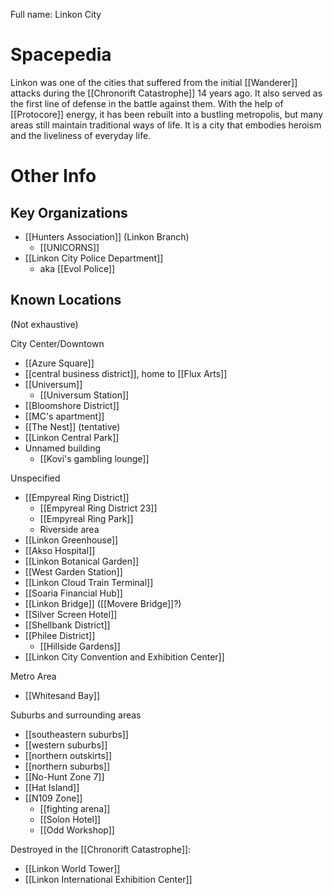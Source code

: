 Full name: Linkon City

# Spacepedia
Linkon was one of the cities that suffered from the initial [[Wanderer]] attacks during the [[Chronorift Catastrophe]] 14 years ago. It also served as the first line of defense in the battle against them. With the help of [[Protocore]] energy, it has been rebuilt into a bustling metropolis, but many areas still maintain traditional ways of life. It is a city that embodies heroism and the liveliness of everyday life.

# Other Info

## Key Organizations
* [[Hunters Association]] (Linkon Branch)
	* [[UNICORNS]]
* [[Linkon City Police Department]]
	* aka [[Evol Police]]

## Known Locations
(Not exhaustive)

City Center/Downtown
* [[Azure Square]]
* [[central business district]], home to [[Flux Arts]]
* [[Universum]]
	* [[Universum Station]]
* [[Bloomshore District]]
* [[MC's apartment]]
* [[The Nest]] (tentative)
* [[Linkon Central Park]]
* Unnamed building
	* [[Kovi's gambling lounge]]

Unspecified
* [[Empyreal Ring District]]
	* [[Empyreal Ring District 23]]
	* [[Empyreal Ring Park]]
	* Riverside area
* [[Linkon Greenhouse]]
* [[Akso Hospital]]
* [[Linkon Botanical Garden]]
* [[West Garden Station]]
* [[Linkon Cloud Train Terminal]]
* [[Soaria Financial Hub]]
* [[Linkon Bridge]] ([[Movere Bridge]]?)
* [[Silver Screen Hotel]]
* [[Shellbank District]]
* [[Philee District]]
	* [[Hillside Gardens]]
* [[Linkon City Convention and Exhibition Center]]

Metro Area
* [[Whitesand Bay]]

Suburbs and surrounding areas
* [[southeastern suburbs]]
* [[western suburbs]]
* [[northern outskirts]]
* [[northern suburbs]]
* [[No-Hunt Zone 7]]
* [[Hat Island]]
* [[N109 Zone]]
	* [[fighting arena]]
	* [[Solon Hotel]]
	* [[Odd Workshop]]

Destroyed in the [[Chronorift Catastrophe]]:
* [[Linkon World Tower]]
* [[Linkon International Exhibition Center]]